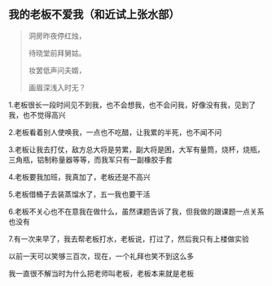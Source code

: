## 我的老板不爱我（和近试上张水部） ##

> 洞房昨夜停红烛，
> 
> 待晓堂前拜舅姑。
> 
> 妆罢低声问夫婿，
> 
> 画眉深浅入时无？

1.老板很长一段时间见不到我，也不会想我，也不会问我，好像没有我，见到了我，也不觉得高兴

2.老板看着别人使唤我，一点也不吃醋，让我累的半死，也不闻不问

3.老板让我去打仗，敌方总大将是劳累，副大将是困，大军有量筒，烧杯，烧瓶，三角瓶，铝制称量器等等，而我军只有一副橡胶手套

4.老板要我加班，我真加了，老板还是不高兴

5.老板借桶子去装蒸馏水了，五一我也要干活

6.老板不关心也不在意我在做什么，虽然课题告诉了我，但我做的跟课题一点关系也没有

7.有一次来早了，我去帮老板打水，老板说，打过了，然后我只有上楼做实验

以前一天可以笑够三百次，现在，一个礼拜也笑不到这么多
 
我一直很不解当时为什么把老师叫老板，老板本来就是老板